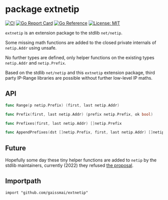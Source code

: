# package extnetip
[![CI](https://github.com/gaissmai/extnetip/actions/workflows/go.yml/badge.svg)](https://github.com/gaissmai/extnetip/actions/workflows/go.yml)
[![Go Report Card](https://goreportcard.com/badge/github.com/gaissmai/extnetip)](https://goreportcard.com/report/github.com/gaissmai/extnetip)
[![Go Reference](https://pkg.go.dev/badge/github.com/gaissmai/extnetip.svg)](https://pkg.go.dev/github.com/gaissmai/extnetip#section-documentation)
[![License: MIT](https://img.shields.io/badge/License-MIT-yellow.svg)](https://opensource.org/licenses/MIT)

`extnetip` is an extension package to the stdlib `net/netip`.

Some missing math functions are added to the closed private internals of `netip.Addr` using unsafe.

No further types are defined, only helper functions on the existing types `netip.Addr` and `netip.Prefix`.

Based on the stdlib `net/netip` and this `extnetip` extension package, third party IP-Range libraries
are possible without further low-level IP maths.

## API

```go
func Range(p netip.Prefix) (first, last netip.Addr)

func Prefix(first, last netip.Addr) (prefix netip.Prefix, ok bool)

func Prefixes(first, last netip.Addr) []netip.Prefix

func AppendPrefixes(dst []netip.Prefix, first, last netip.Addr) []netip.Prefix
```

## Future

Hopefully some day these tiny helper functions are added to `netip` by the stdlib maintainers, currently (2022)
they refused [the proposal](https://github.com/golang/go/issues/53236).

## Importpath

`import "github.com/gaissmai/extnetip"`
